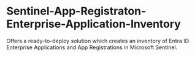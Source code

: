 # Sentinel-App-Registraton-Enterprise-Application-Inventory
Offers a ready-to-deploy solution which creates an inventory of Entra ID Enterprise Applications and App Registrations in Microsoft Sentinel.
